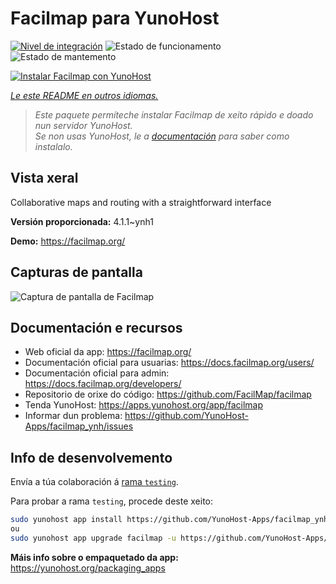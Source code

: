 <!--
NOTA: Este README foi creado automáticamente por <https://github.com/YunoHost/apps/tree/master/tools/readme_generator>
NON debe editarse manualmente.
-->

# Facilmap para YunoHost

[![Nivel de integración](https://dash.yunohost.org/integration/facilmap.svg)](https://ci-apps.yunohost.org/ci/apps/facilmap/) ![Estado de funcionamento](https://ci-apps.yunohost.org/ci/badges/facilmap.status.svg) ![Estado de mantemento](https://ci-apps.yunohost.org/ci/badges/facilmap.maintain.svg)

[![Instalar Facilmap con YunoHost](https://install-app.yunohost.org/install-with-yunohost.svg)](https://install-app.yunohost.org/?app=facilmap)

*[Le este README en outros idiomas.](./ALL_README.md)*

> *Este paquete permíteche instalar Facilmap de xeito rápido e doado nun servidor YunoHost.*  
> *Se non usas YunoHost, le a [documentación](https://yunohost.org/install) para saber como instalalo.*

## Vista xeral

Collaborative maps and routing with a straightforward interface

**Versión proporcionada:** 4.1.1~ynh1

**Demo:** <https://facilmap.org/>

## Capturas de pantalla

![Captura de pantalla de Facilmap](./doc/screenshots/screenshot.webp)

## Documentación e recursos

- Web oficial da app: <https://facilmap.org/>
- Documentación oficial para usuarias: <https://docs.facilmap.org/users/>
- Documentación oficial para admin: <https://docs.facilmap.org/developers/>
- Repositorio de orixe do código: <https://github.com/FacilMap/facilmap>
- Tenda YunoHost: <https://apps.yunohost.org/app/facilmap>
- Informar dun problema: <https://github.com/YunoHost-Apps/facilmap_ynh/issues>

## Info de desenvolvemento

Envía a túa colaboración á [rama `testing`](https://github.com/YunoHost-Apps/facilmap_ynh/tree/testing).

Para probar a rama `testing`, procede deste xeito:

```bash
sudo yunohost app install https://github.com/YunoHost-Apps/facilmap_ynh/tree/testing --debug
ou
sudo yunohost app upgrade facilmap -u https://github.com/YunoHost-Apps/facilmap_ynh/tree/testing --debug
```

**Máis info sobre o empaquetado da app:** <https://yunohost.org/packaging_apps>
